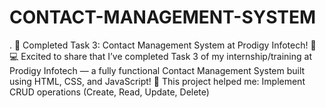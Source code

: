 # CONTACT-MANAGEMENT-SYSTEM
.  📇 Completed Task 3: Contact Management System at Prodigy Infotech! 💼💻 Excited to share that I’ve completed Task 3 of my internship/training at Prodigy Infotech — a fully functional Contact Management System built using HTML, CSS, and JavaScript! 🚀  This project helped me:  Implement CRUD operations (Create, Read, Update, Delete) 
